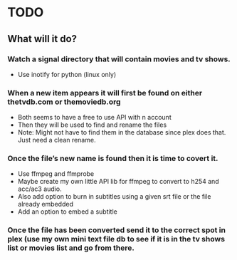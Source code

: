 # TODO

## What will it do?

### Watch a signal directory that will contain movies and tv shows.
* Use inotify for python (linux only) 

### When a new item appears it will first be found on either thetvdb.com or themoviedb.org 
* Both seems to have a free to use API with n account
* Then they will be used to find and rename the files
* Note: Might not have to find them in the database since plex does that.  Just need a clean rename.

### Once the file’s new name is found then it is time to covert it.
* Use ffmpeg and ffmprobe
* Maybe create my own little API lib for ffmpeg to convert to h254 and acc/ac3 audio.
* Also add option to burn in subtitles using a given srt file or the file already embedded
* Add an option to embed a subtitle

### Once the file has been converted send it to the correct spot in plex (use my own mini text file db to see if it is in the tv shows list or movies list and go from there.
